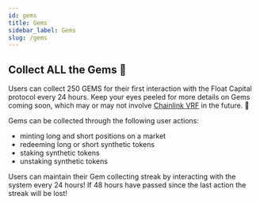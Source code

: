 ```yaml
---
id: gems
title: Gems
sidebar_label: Gems
slug: /gems
---
```


## Collect ALL the Gems 💠

Users can collect 250 GEMS for their first interaction with the Float Capital protocol every 24 hours. Keep your eyes peeled for more details on Gems coming soon, which may or may not involve [Chainlink VRF](https://chain.link/solutions/chainlink-vrf) in the future. 👀

Gems can be collected through the following user actions:

- minting long and short positions on a market
- redeeming long or short synthetic tokens
- staking synthetic tokens
- unstaking synthetic tokens

Users can maintain their Gem collecting streak by interacting with the system every 24 hours! If 48 hours have passed since the last action the streak will be lost!
